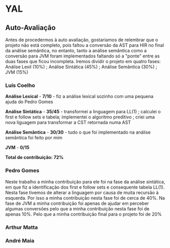 # YAL

## Auto-Avaliação

Antes de procedermos à auto avaliação, gostariamos de relembrar que o projeto não está completo, pois faltou a conversão da AST para HIR no final da análise semântica, no entanto, tanto a análise semântica como a conversão para JVM foram implementados faltando só a "ponte" entre as duas fases que ficou incompleta.
Iremos dividir o projeto em quatro fases: Análise Lexil (10%) ; Análise Sintática (45%) ; Análise Semântica (30%) ; JVM (15%)

### Luís Coelho

**Análise Lexical** - **7/10** - fiz a análise lexical sozinho com uma pequena ajuda do Pedro Gomes

**Análise Sintática** - **35/45** - transformei a linguagem para LL(1) ; calculei o first e follow sets e tabela; implementei o algoritmo preditivo ; criei uma nova liguagem para transformar a CST retornada numa AST

**Análise Semântica** - **30/30** - tudo o que foi implementado na análise semântica foi feito por mim

**JVM** - **0/15**

**Total de contribuição: 72%**

### Pedro Gomes

Neste trabalho a minha contribuição para ele foi na fase da análise sintática, em que fiz a identificação dos first e follow sets e consequente tabela LL(1). Nesta fase tivemos de alterar a linguagem por causa de muita recursão à esquerda. Por isso a minha contribuição nesta fase foi de cerca de 40%.
Na fase de JVM a minha contribuição foi apenas de ajudar em perceber algumas conversões pelo que a minha contribuição nesta fase foi de apenas 10%.
Pelo que a minha contribuição final para o projeto foi de 20%

### Arthur Matta

### André Maia

